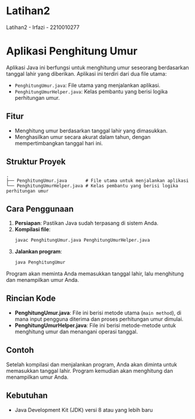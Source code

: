 # Latihan2
Latihan2 - Irfazi - 2210010277

# Aplikasi Penghitung Umur

Aplikasi Java ini berfungsi untuk menghitung umur seseorang berdasarkan tanggal lahir yang diberikan. Aplikasi ini terdiri dari dua file utama:

- `PenghitungUmur.java`: File utama yang menjalankan aplikasi.
- `PenghitungUmurHelper.java`: Kelas pembantu yang berisi logika perhitungan umur.

## Fitur

- Menghitung umur berdasarkan tanggal lahir yang dimasukkan.
- Menghasilkan umur secara akurat dalam tahun, dengan mempertimbangkan tanggal hari ini.

## Struktur Proyek

```
.
├── PenghitungUmur.java       # File utama untuk menjalankan aplikasi
└── PenghitungUmurHelper.java # Kelas pembantu yang berisi logika perhitungan umur
```

## Cara Penggunaan

1. **Persiapan**: Pastikan Java sudah terpasang di sistem Anda.
2. **Kompilasi file**:
   ```bash
   javac PenghitungUmur.java PenghitungUmurHelper.java
   ```
3. **Jalankan program**:
   ```bash
   java PenghitungUmur
   ```

Program akan meminta Anda memasukkan tanggal lahir, lalu menghitung dan menampilkan umur Anda.

## Rincian Kode

- **PenghitungUmur.java**: File ini berisi metode utama (`main method`), di mana input pengguna diterima dan proses perhitungan umur dimulai.
- **PenghitungUmurHelper.java**: File ini berisi metode-metode untuk menghitung umur dan menangani operasi tanggal.

## Contoh

Setelah kompilasi dan menjalankan program, Anda akan diminta untuk memasukkan tanggal lahir. Program kemudian akan menghitung dan menampilkan umur Anda.

## Kebutuhan

- Java Development Kit (JDK) versi 8 atau yang lebih baru
